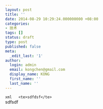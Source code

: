 ```yaml
---
layout: post
title: ''
date: 2014-08-29 10:29:24.000000000 +08:00
categories:
- 技术
tags: []
status: draft
type: post
published: false
meta:
  _edit_last: '1'
author:
  login: admin
  email: kongchen@gmail.com
  display_name: KONG
  first_name: ''
  last_name: ''
---
```

`xml  
<te>sdfdsf</te>`  
sdfsdf